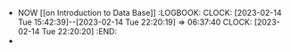 - NOW [[on Introduction to Data Base]]
  :LOGBOOK:
  CLOCK: [2023-02-14 Tue 15:42:39]--[2023-02-14 Tue 22:20:19] =>  06:37:40
  CLOCK: [2023-02-14 Tue 22:20:20]
  :END:
-